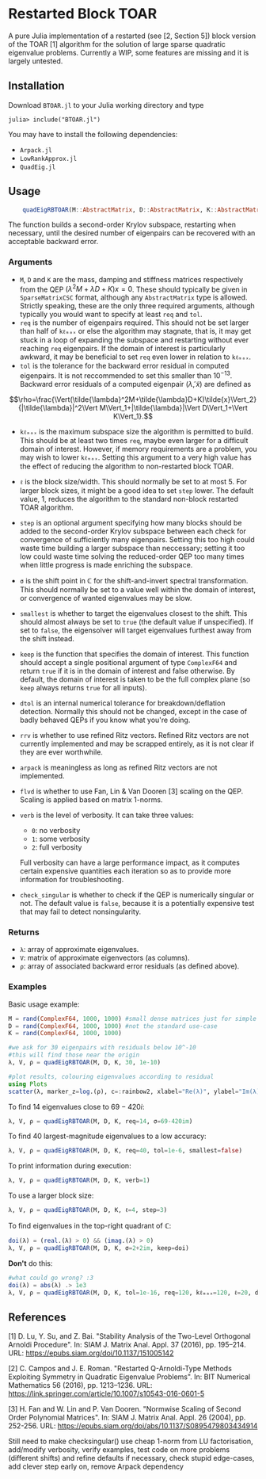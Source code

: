 # Restarted Block TOAR
A pure Julia implementation of a restarted (see [2, Section 5]) block version of the TOAR [1] algorithm for the solution of large sparse quadratic eigenvalue problems. Currently a WIP, some features are missing and it is largely untested.

## Installation
Download `BTOAR.jl` to your Julia working directory and type
```julia-repl
julia> include("BTOAR.jl")
```
You may have to install the following dependencies:
  - `Arpack.jl`
  - `LowRankApprox.jl`
  - `QuadEig.jl`

## Usage
```julia
    quadEigRBTOAR(M::AbstractMatrix, D::AbstractMatrix, K::AbstractMatrix; req::Int=100, tol::Float64=1e-12, kℓₘₐₓ::Int, ℓ::Int, step::Int=10, σ::Union{Float64,ComplexF64}=0.0+0.0im, smallest::Bool=true, keep::Function=every, dtol::Float64=1e-10, rrv::Bool=false, arpack::Bool=true, flvd::Bool=true, verb::Int=0, check_singular::Bool=false)
```
The function builds a second-order Krylov subspace, restarting when necessary, until the desired number of eigenpairs can be recovered with an acceptable backward error.

### Arguments
  - `M`, `D` and `K` are the mass, damping and stiffness matrices respectively from the QEP $(\lambda^2M+\lambda D+K)x=0$. These should typically be given in `SparseMatrixCSC` format, although any `AbstractMatrix` type is allowed. Strictly speaking, these are the only three required arguments, although typically you would want to specify at least `req` and `tol`.
  - `req` is the number of eigenpairs required. This should not be set larger than half of `kℓₘₐₓ` or else the algorithm may stagnate, that is, it may get stuck in a loop of expanding the subspace and restarting without ever reaching `req` eigenpairs. If the domain of interest is particularly awkward, it may be beneficial to set `req` even lower in relation to `kℓₘₐₓ`.
  - `tol` is the tolerance for the backward error residual in computed eigenpairs. It is not reccommended to set this smaller than $10^{-13}$. Backward error residuals of a computed eigenpair $(\tilde{\lambda},\tilde{x})$ are defined as

$$\rho=\frac{\Vert(\tilde{\lambda}^2M+\tilde{\lambda}D+K)\tilde{x}\Vert_2}{|\tilde{\lambda}|^2\Vert M\Vert_1+|\tilde{\lambda}|\Vert D\Vert_1+\Vert K\Vert_1}.$$

  - `kℓₘₐₓ` is the maximum subspace size the algorithm is permitted to build. This should be at least two times `req`, maybe even larger for a difficult domain of interest. However, if memory requirements are a problem, you may wish to lower `kℓₘₐₓ`. Setting this argument to a very high value has the effect of reducing the algorithm to non-restarted block TOAR.
  - `ℓ` is the block size/width. This should normally be set to at most 5. For larger block sizes, it might be a good idea to set `step` lower. The default value, 1, reduces the algorithm to the standard non-block restarted TOAR algorithm.
  - `step` is an optional argument specifying how many blocks should be added to the second-order Krylov subspace between each check for convergence of sufficiently many eigenpairs. Setting this too high could waste time building a larger subspace than neccessary; setting it too low could waste time solving the reduced-order QEP too many times when little progress is made enriching the subspace.
  - `σ` is the shift point in $\mathbb{C}$ for the shift-and-invert spectral transformation. This should normally be set to a value well within the domain of interest, or convergence of wanted eigenvalues may be slow.
  - `smallest` is whether to target the eigenvalues closest to the shift. This should almost always be set to `true` (the default value if unspecified). If set to `false`, the eigensolver will target eigenvalues furthest away from the shift instead.
  - `keep` is the function that specifies the domain of interest. This function should accept a single positional argument of type `ComplexF64` and return `true` if it is in the domain of interest and false otherwise. By default, the domain of interest is taken to be the full complex plane (so `keep` always returns `true` for all inputs).
  - `dtol` is an internal numerical tolerance for breakdown/deflation detection. Normally this should not be changed, except in the case of badly behaved QEPs if you know what you're doing.
  - `rrv` is whether to use refined Ritz vectors. Refined Ritz vectors are not currently implemented and may be scrapped entirely, as it is not clear if they are ever worthwhile.
  - `arpack` is meaningless as long as refined Ritz vectors are not implemented.
  - `flvd` is whether to use Fan, Lin & Van Dooren [3] scaling on the QEP. Scaling is applied based on matrix 1-norms.
  - `verb` is the level of verbosity. It can take three values:
    - `0`: no verbosity
    - `1`: some verbosity
    - `2`: full verbosity

    Full verbosity can have a large performance impact, as it computes certain expensive quantities each iteration so as to provide more information for troubleshooting.
  - `check_singular` is whether to check if the QEP is numerically singular or not. The default value is `false`, because it is a potentially expensive test that may fail to detect nonsingularity.

### Returns
  - `λ`: array of approximate eigenvalues.
  - `V`: matrix of approximate eigenvectors (as columns).
  - `ρ`: array of associated backward error residuals (as defined above).

### Examples
Basic usage example:
```julia
M = rand(ComplexF64, 1000, 1000) #small dense matrices just for simple demonstration,
D = rand(ComplexF64, 1000, 1000) #not the standard use-case
K = rand(ComplexF64, 1000, 1000)

#we ask for 30 eigenpairs with residuals below 10^-10
#this will find those near the origin
λ, V, ρ = quadEigRBTOAR(M, D, K, 30, 1e-10)

#plot results, colouring eigenvalues according to residual
using Plots
scatter(λ, marker_z=log.(ρ), c=:rainbow2, xlabel="Re(λ)", ylabel="Im(λ)", legend=false)
```
To find 14 eigenvalues close to $69-420i$:
```julia
λ, V, ρ = quadEigRBTOAR(M, D, K, req=14, σ=69-420im)
```
To find 40 largest-magnitude eigenvalues to a low accuracy:
```julia
λ, V, ρ = quadEigRBTOAR(M, D, K, req=40, tol=1e-6, smallest=false)
```
To print information during execution:
```julia
λ, V, ρ = quadEigRBTOAR(M, D, K, verb=1)
```
To use a larger block size:
```julia
λ, V, ρ = quadEigRBTOAR(M, D, K, ℓ=4, step=3)
```
To find eigenvalues in the top-right quadrant of $\mathbb{C}$:
```julia
doi(λ) = (real.(λ) > 0) && (imag.(λ) > 0)
λ, V, ρ = quadEigRBTOAR(M, D, K, σ=2+2im, keep=doi)
```
**Don't** do this:
```julia
#what could go wrong? :3
doi(λ) = abs(λ) .> 1e3
λ, V, ρ = quadEigRBTOAR(M, D, K, tol=1e-16, req=120, kℓₘₐₓ=120, ℓ=20, dtol=1e-3, keep=doi)
```

## References
[1] D. Lu, Y. Su, and Z. Bai. "Stability Analysis of the Two-Level Orthogonal Arnoldi Procedure". In: SIAM J. Matrix Anal. Appl. 37 (2016), pp. 195–214. URL: https://epubs.siam.org/doi/10.1137/151005142

[2] C. Campos and J. E. Roman. "Restarted Q-Arnoldi-Type Methods Exploiting Symmetry in Quadratic Eigenvalue Problems". In: BIT Numerical Mathematics 56 (2016), pp. 1213–1236. URL: https://link.springer.com/article/10.1007/s10543-016-0601-5

[3] H. Fan and W. Lin and P. Van Dooren. "Normwise Scaling of Second Order Polynomial Matrices". In: SIAM J. Matrix Anal. Appl. 26 (2004), pp. 252-256. URL: https://epubs.siam.org/doi/abs/10.1137/S0895479803434914

Still need to make checksingular() use cheap 1-norm from LU factorisation, add/modify verbosity, verify examples, test code on more problems (different shifts) and refine defaults if necessary, check stupid edge-cases, add clever step early on, remove Arpack dependency
